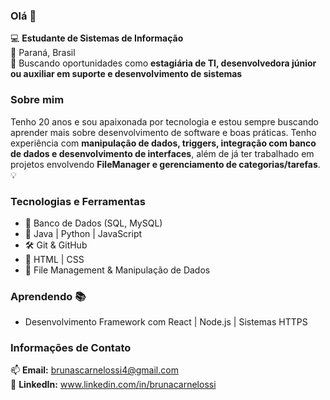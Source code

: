 ### Olá 👋

💻 **Estudante de Sistemas de Informação** <br>
📍 Paraná, Brasil <br>
🚀 Buscando oportunidades como **estagiária de TI, desenvolvedora júnior ou auxiliar em suporte e desenvolvimento de sistemas**

### Sobre mim
Tenho 20 anos e sou apaixonada por tecnologia e estou sempre buscando aprender mais sobre desenvolvimento de software e boas práticas. Tenho experiência com **manipulação de dados, triggers, integração com banco de dados e desenvolvimento de interfaces**, além de já ter trabalhado em projetos envolvendo **FileManager e gerenciamento de categorias/tarefas**. 💡

### Tecnologias e Ferramentas
- 💾 Banco de Dados (SQL, MySQL)
- 🔧 Java | Python | JavaScript
- 🛠️ Git & GitHub
- 🎨 HTML | CSS
- 📂 File Management & Manipulação de Dados 

### Aprendendo 📚
- Desenvolvimento Framework com React | Node.js | Sistemas HTTPS 

### Informações de Contato
📫 **Email:** brunascarnelossi4@gmail.com <br>
📎 **LinkedIn:** www.linkedin.com/in/brunacarnelossi <br>
